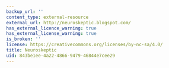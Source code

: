 ```yaml
---
backup_url: ''
content_type: external-resource
external_url: http://neuroskeptic.blogspot.com/
has_external_licence_warning: true
has_external_license_warning: true
is_broken: ''
license: https://creativecommons.org/licenses/by-nc-sa/4.0/
title: Neuroskeptic
uid: 843be1ee-4a22-4866-9479-46844e7cee29
---
```

